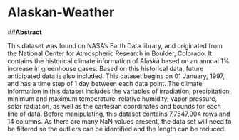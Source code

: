 # Alaskan-Weather

##**Abstract**

This dataset was found on NASA’s Earth Data library, and originated from the National Center for
Atmospheric Research in Boulder, Colorado. It contains the historical climate information of Alaska based
on an annual 1% increase in greenhouse gases. Based on this historical data, future anticipated data is also
included. This dataset begins on 01 January, 1997, and has a time step of 1 day between each data point.
The climate information in this dataset includes the variables of irradiation, precipitation, minimum and
maximum temperature, relative humidity, vapor pressure, solar radiation, as well as the cartesian
coordinates and bounds for each line of data. Before manipulating, this dataset contains 7,7547,904 rows
and 14 columns. As there are many NaN values present, the data set will need to be filtered so the outliers
can be identified and the length can be reduced.
